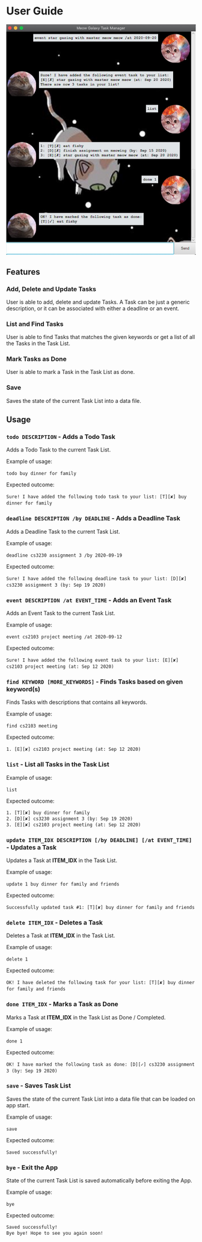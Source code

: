 # User Guide

![](Ui.png)

## Features 

### Add, Delete and Update Tasks
User is able to add, delete and update Tasks. 
A Task can be just a generic description, or it can be associated with either a deadline or an event. 

### List and Find Tasks
User is able to find Tasks that matches the given keywords or get a list of all the Tasks in the Task List.

### Mark Tasks as Done
User is able to mark a Task in the Task List as done. 

### Save 
Saves the state of the current Task List into a data file.

## Usage

### `todo DESCRIPTION` - Adds a Todo Task

Adds a Todo Task to the current Task List.

Example of usage: 

`todo buy dinner for family`

Expected outcome:

`Sure! I have added the following todo task to your list: [T][✘] buy dinner for family`

### `deadline DESCRIPTION /by DEADLINE` - Adds a Deadline Task

Adds a Deadline Task to the current Task List.

Example of usage: 

`deadline cs3230 assignment 3 /by 2020-09-19`

Expected outcome:

`Sure! I have added the following deadline task to your list: [D][✘] cs3230 assignment 3 (by: Sep 19 2020)`

### `event DESCRIPTION /at EVENT_TIME` - Adds an Event Task

Adds an Event Task to the current Task List.

Example of usage: 

`event cs2103 project meeting /at 2020-09-12`

Expected outcome:

`Sure! I have added the following event task to your list: [E][✘] cs2103 project meeting (at: Sep 12 2020)`

### `find KEYWORD [MORE_KEYWORDS]` - Finds Tasks based on given keyword(s)
Finds Tasks with descriptions that contains all keywords.

Example of usage: 

`find cs2103 meeting`

Expected outcome:

`1. [E][✘] cs2103 project meeting (at: Sep 12 2020)`

### `list` - List all Tasks in the Task List

Example of usage: 

`list`

Expected outcome:

```
1. [T][✘] buy dinner for family
2. [D][✘] cs3230 assignment 3 (by: Sep 19 2020)
3. [E][✘] cs2103 project meeting (at: Sep 12 2020)
```

### `update ITEM_IDX DESCRIPTION [/by DEADLINE] [/at EVENT_TIME]` - Updates a Task
Updates a Task at **ITEM_IDX** in the Task List.

Example of usage: 

`update 1 buy dinner for family and friends`

Expected outcome:

`Successfully updated task #1: [T][✘] buy dinner for family and friends`

### `delete ITEM_IDX` - Deletes a Task
Deletes a Task at **ITEM_IDX** in the Task List.

Example of usage: 

`delete 1`

Expected outcome:

`OK! I have deleted the following task for your list: [T][✘] buy dinner for family and friends`

### `done ITEM_IDX` - Marks a Task as Done
Marks a Task at **ITEM_IDX** in the Task List as Done / Completed.

Example of usage: 

`done 1`

Expected outcome:

`OK! I have marked the following task as done: [D][✓] cs3230 assignment 3 (by: Sep 19 2020)`

### `save` - Saves Task List
Saves the state of the current Task List into a data file that can be loaded on app start. 

Example of usage: 

`save`

Expected outcome:

`Saved successfully!`

### `bye` - Exit the App
State of the current Task List is saved automatically before exiting the App.

Example of usage: 

`bye`

Expected outcome:

```
Saved successfully!
Bye bye! Hope to see you again soon!
```

